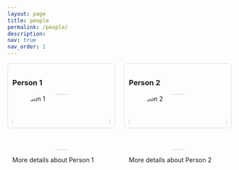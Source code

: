 ```yaml
---
layout: page
title: people
permalink: /people/
description:
nav: true
nav_order: 1
---
```


<div style="display: flex; justify-content: space-between; gap: 20px;">
  <div style="flex: 1; padding: 10px; border: 1px solid #ddd; border-radius: 8px;">
    <h3>Person 1</h3>
    <img src="prof_pic.jpg" alt="Person 1" style="width: 100%; height: auto; border-radius: 50%;">
    <p>More details about Person 1</p>
  </div>

  <div style="flex: 1; padding: 10px; border: 1px solid #ddd; border-radius: 8px;">
    <h3>Person 2</h3>
    <img src="prof_pic.jpg" alt="Person 2" style="width: 100%; height: auto; border-radius: 50%;">
    <p>More details about Person 2</p>
  </div>
</div>


